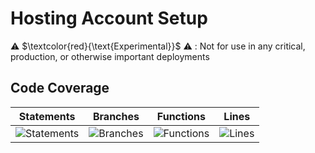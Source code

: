 
# Hosting Account Setup

⚠️ $\textcolor{red}{\text{Experimental}}$ ⚠️ : Not for use in any critical, production, or otherwise important deployments

## Code Coverage

| Statements                  | Branches                | Functions                 | Lines             |
| --------------------------- | ----------------------- | ------------------------- | ----------------- |
| ![Statements](https://img.shields.io/badge/statements-96.47%25-brightgreen.svg?style=flat) | ![Branches](https://img.shields.io/badge/branches-92.85%25-brightgreen.svg?style=flat) | ![Functions](https://img.shields.io/badge/functions-95.55%25-brightgreen.svg?style=flat) | ![Lines](https://img.shields.io/badge/lines-96.42%25-brightgreen.svg?style=flat) |
